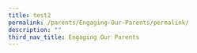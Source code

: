 ```yaml
---
title: test2
permalink: /parents/Engaging-Our-Parents/permalink/
description: ""
third_nav_title: Engaging Our Parents
---
```

